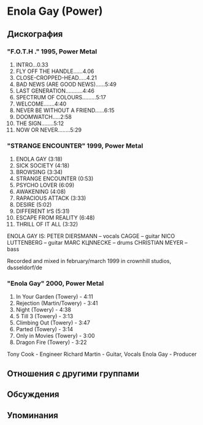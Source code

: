 # Enola Gay (Power)



## Дискография

### "F.O.T.H ." 1995, Power Metal

1.	INTRO...0.33					 
2.	FLY OFF THE HANDLE......4.06
3.	CLOSE-CROPPED-HEAD.....4.21
4.	BAD NEWS (ARE GOOD NEWS)......5:49
5.	LAST GENERATION...........4:46
6.	SPECTRUM OF COLOURS.........5:17
7.	WELCOME.......4:40
8.	NEVER BE WITHOUT A FRIEND......6:15
9.	DOOMWATCH.....2:58
10.	THE SIGN........5:12
11.	NOW OR NEVER........5:29
 				



### "STRANGE ENCOUNTER" 1999, Power Metal

1.	ENOLA GAY (3:18)
2.	SICK SOCIETY (4:18)
3.	BROWSING (3:34)
4.	STRANGE ENCOUNTER (0:53)
5.	PSYCHO LOVER (6:09)
6.	AWAKENING (4:08)
7.	RAPACIOUS ATTACK (3:33)
8.	DESIRE (5:02)
9.	DIFFERENT IґS (5:31)
10.	ESCAPE FROM REALITY (6:48)
11.	THRILL OF IT ALL (3:32)

ENOLA GAY IS:
PETER DIERSMANN – vocals
CAGGE – guitar
NICO LUTTENBERG – guitar
MARC KЦNNECKE – drums
CHRISTIAN MEYER – bass

Recorded and mixed in february/march 1999 in crownhill studios, dьsseldorf/de





### "Enola Gay" 2000, Power Metal

   1.    In Your Garden (Towery) - 4:11 
   2.    Rejection (Martin/Towery) - 3:41 
   3.    Night (Towery) - 4:38 
   4.    5 Till 3 (Towery) - 3:13 
   5.    Climbing Out (Towery) - 3:47 
   6.    Parted (Towery) - 3:14 
   7.    Only in Movies (Towery) - 3:00 
   8.    Dragon Fire (Towery) - 3:22 


Tony Cook  -  Engineer 
Richard Martin  -  Guitar, Vocals 
Enola Gay  -  Producer 




## Отношения с другими группами


## Обсуждения


## Упоминания

